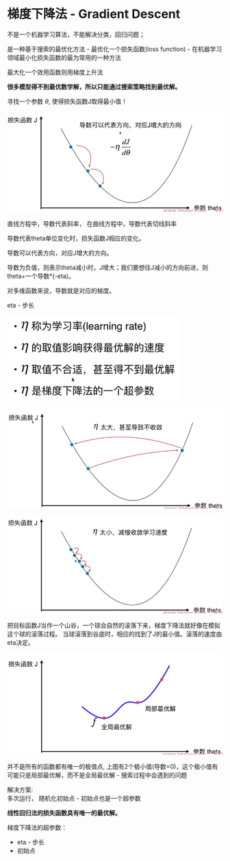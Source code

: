 # 梯度下降法 - Gradient Descent

不是一个机器学习算法，不能解决分类，回归问题；

是一种基于搜索的最优化方法 - 最优化一个损失函数(loss function) - 在机器学习领域最小化损失函数的最为常用的一种方法  

最大化一个效用函数则用梯度上升法  

**很多模型得不到最优数学解，所以只能通过搜索策略找到最优解。**


寻找一个参数 $\theta$, 使得损失函数J取得最小值！

![](images/1.png)

直线方程中，导数代表斜率， 在曲线方程中，导数代表切线斜率  

导数代表theta单位变化时，损失函数J相应的变化。 

导数可以代表方向，对应J增大的方向。   

导数为负值，则表示theta减小时，J增大；我们要想往J减小的方向前进，则theta+一个导数*(-eta)。  

对多维函数来说，导数就是对应的梯度。   

eta  - 步长  

![](images/eta.png)

![](images/etatoolarge.png)

![](images/etatoosmall.png)

把目标函数J当作一个山谷，一个球会自然的滚落下来，梯度下降法就好像在模拟这个球的滚落过程。 当球滚落到谷底时，相应的找到了J的最小值。滚落的速度由eta决定。 

![](images/bestanswer.png)

并不是所有的函数都有唯一的极值点, 上图有2个极小值(导数=0)，这个极小值有可能只是局部最优解，而不是全局最优解 - 搜索过程中会遇到的问题

解决方案:  
    多次运行， 随机化初始点 - 初始点也是一个超参数

**线性回归法的损失函数具有唯一的最优解。**


梯度下降法的超参数：  
   - eta - 步长  
   - 初始点  
